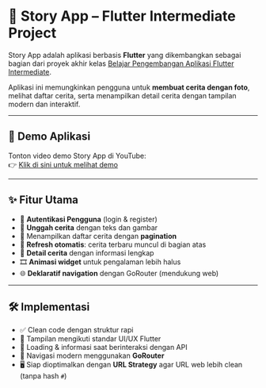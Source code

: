 # 📖 Story App – Flutter Intermediate Project  

Story App adalah aplikasi berbasis **Flutter** yang dikembangkan sebagai bagian dari proyek akhir kelas [Belajar Pengembangan Aplikasi Flutter Intermediate](https://www.dicoding.com/academies/201).  

Aplikasi ini memungkinkan pengguna untuk **membuat cerita dengan foto**, melihat daftar cerita, serta menampilkan detail cerita dengan tampilan modern dan interaktif.  

---

## 🎥 Demo Aplikasi
Tonton video demo Story App di YouTube:  
👉 [Klik di sini untuk melihat demo](https://www.youtube.com/watch?v=tM_d5G_-K9Y&feature=youtu.be)  

---

## ✨ Fitur Utama
- 🔑 **Autentikasi Pengguna** (login & register)  
- 📝 **Unggah cerita** dengan teks dan gambar
- 📑 Menampilkan daftar cerita dengan **pagination**  
- 🔄 **Refresh otomatis**: cerita terbaru muncul di bagian atas  
- 📄 **Detail cerita** dengan informasi lengkap  
- 🎞️ **Animasi widget** untuk pengalaman lebih halus  
- 🌐 **Deklaratif navigation** dengan GoRouter (mendukung web)  

---

## 🛠️ Implementasi
- ✅ Clean code dengan struktur rapi  
- 🎨 Tampilan mengikuti standar UI/UX Flutter  
- 📡 Loading & informasi saat berinteraksi dengan API  
- 🚦 Navigasi modern menggunakan **GoRouter**  
- 🖥️ Siap dioptimalkan dengan **URL Strategy** agar URL web lebih clean (tanpa hash `#`)  
